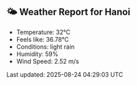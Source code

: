 <!-- WEATHER-START -->
## 🌤 Weather Report for Hanoi

- Temperature: 32°C
- Feels like: 36.78°C
- Conditions: light rain
- Humidity: 59%
- Wind Speed: 2.52 m/s

Last updated: 2025-08-24 04:29:03 UTC
<!-- WEATHER-END -->
